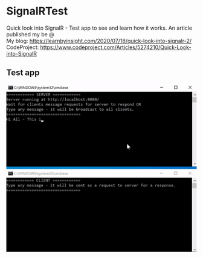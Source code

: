 # SignalRTest
 Quick look into SignalR - Test app to see and learn how it works. An article published my be @ <br/>
 My blog: https://learnbyinsight.com/2020/07/18/quick-look-into-signalr-2/
 CodeProject: https://www.codeproject.com/Articles/5274210/Quick-Look-into-SignalR

## Test app
![signalR-test-gif](https://github.com/samewara/SignalRTest/blob/master/SignalRTest.gif)
